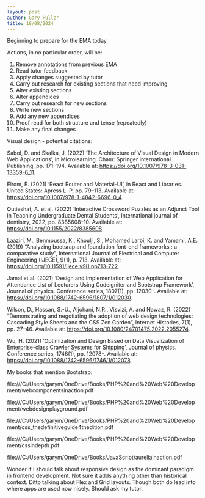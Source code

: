 ```yaml
---
layout: post
author: Gary Fuller
title: 18/08/2024
---
```

Beginning to prepare for the EMA today.

Actions, in no particular order, will be:

1. Remove annotations from previous EMA
2. Read tutor feedback
3. Apply changes suggested by tutor
4. Carry out research for existing sections that need improving
5. Alter existing sections
6. Alter appendices
7. Carry out research for new sections
8. Write new sections
9. Add any new appendices
10. Proof read for both structure and tense (repeatedly)
11. Make any final changes

Visual design - potential citations:

Sabol, D. and Skalka, J. (2022) ‘The Architecture of Visual Design in Modern Web Applications’, in Microlearning. Cham: Springer International Publishing, pp. 171–194. Available at: https://doi.org/10.1007/978-3-031-13359-6_11.

Elrom, E. (2021) ‘React Router and Material-UI’, in React and Libraries. United States: Apress L. P, pp. 79–113. Available at: https://doi.org/10.1007/978-1-4842-6696-0_4.

Qutieshat, A. et al. (2022) ‘Interactive Crossword Puzzles as an Adjunct Tool in Teaching Undergraduate Dental Students’, International journal of dentistry, 2022, pp. 8385608–10. Available at: https://doi.org/10.1155/2022/8385608.

Laaziri, M., Benmoussa, K., Khoulji, S., Mohamed Larbi, K. and Yamami, A.E. (2019) “Analyzing bootsrap and foundation font-end frameworks : a comparative study”, International Journal of Electrical and Computer Engineering (IJECE), 9(1), p. 713. Available at: https://doi.org/10.11591/ijece.v9i1.pp713-722.

Jamal et al. (2021) ‘Design and Implementation of Web Application for Attendance List of Lecturers Using Codeigniter and Bootstrap Framework’, Journal of physics. Conference series, 1807(1), pp. 12030-. Available at: https://doi.org/10.1088/1742-6596/1807/1/012030.

Wilson, D., Hassan, S.-U., Aljohani, N.R., Visvizi, A. and Nawaz, R. (2022) “Demonstrating and negotiating the adoption of web design technologies: Cascading Style Sheets and the CSS Zen Garden”, Internet Histories, 7(1), pp. 27–46. Available at: https://doi.org/10.1080/24701475.2022.2055274.

Wu, H. (2021) ‘Optimization and Design Based on Data Visualization of Enterprise-class Crawler Systems for Shipping’, Journal of physics. Conference series, 1746(1), pp. 12078-. Available at: https://doi.org/10.1088/1742-6596/1746/1/012078.

My books that mention Bootstrap:

file:///C:/Users/garym/OneDrive/Books/PHP%20and%20Web%20Development/webcomponentsinaction.pdf

file:///C:/Users/garym/OneDrive/Books/PHP%20and%20Web%20Development/webdesignplayground.pdf

file:///C:/Users/garym/OneDrive/Books/PHP%20and%20Web%20Development/css_thedefinitiveguide4thedition.pdf

file:///C:/Users/garym/OneDrive/Books/PHP%20and%20Web%20Development/cssindepth.pdf

file:///C:/Users/garym/OneDrive/Books/JavaScript/aureliainaction.pdf

Wonder if I should talk about responsive design as the dominant paradigm in frontend development. Not sure it adds anything other than historical context. Ditto talking about Flex and Grid layouts. Though both do lead into where apps are used now nicely. Should ask my tutor.
